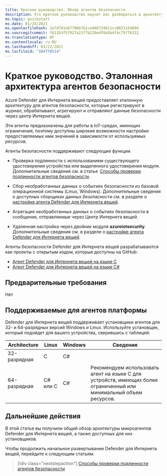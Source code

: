 ```yaml
---
title: Краткое руководство. Обзор агентов безопасности
description: Это краткое руководство научит вас разбираться в архитектуре агентов безопасности, которые используются в службе "Azure Defender для Интернета вещей".
ms.topic: quickstart
ms.date: 01/24/2021
ms.openlocfilehash: 2e7d7d1e6770667b1ce966724611cc003116409d
ms.sourcegitcommit: f611b3f57027a21f7b229edf8a5b4f4c75f76331
ms.translationtype: HT
ms.contentlocale: ru-RU
ms.lasthandoff: 03/22/2021
ms.locfileid: "104778514"
---
```

# <a name="quickstart-security-agent-reference-architecture"></a>Краткое руководство. Эталонная архитектура агентов безопасности

Azure Defender для Интернета вещей предоставляет эталонную архитектуру для агентов безопасности, которые регистрируют в журнал, обрабатывают, агрегируют и отправляют данные безопасности через центр Интернета вещей.

Эти агенты предназначены для работы в IoT-средах, имеющих ограничения, поэтому доступны широкие возможности настройки предоставляемых ими значений в зависимости от используемых ресурсов.

Агенты безопасности поддерживают следующие функции.

- Проверка подлинности с использованием существующего удостоверения устройства или выделенного удостоверения модуля. Дополнительные сведения см. в статье  [Способы проверки подлинности агентов безопасности](concept-security-agent-authentication-methods.md).

- Сбор необработанных данных о событиях безопасности из базовой операционной системы (Linux, Windows). Дополнительные сведения о доступных сборщиках данных безопасности см. в разделе о [настройке агента Defender для Интернета вещей](how-to-agent-configuration.md).

- Агрегация необработанных данных о событиях безопасности в сообщения, отправляемые через Центр Интернета вещей.

- Удаленная настройка через двойник модуля **azureiotsecurity**. Дополнительные сведения см. в разделе о [настройке агента Defender для Интернета вещей](how-to-agent-configuration.md).

Агенты безопасности Defender для Интернета вещей разрабатываются как проекты с открытым кодом, которые доступны на GitHub:

- [Агент Defender для Интернета вещей на языке C](https://github.com/Azure/Azure-IoT-Security-Agent-C)
- [Агент Defender для Интернета вещей на языке C#](https://github.com/Azure/Azure-IoT-Security-Agent-CS)

## <a name="prerequisites"></a>Предварительные требования

Нет

## <a name="agent-supported-platforms"></a>Поддерживаемые для агентов платформы

Defender для Интернета вещей поддерживает установщики агентов для 32- и 64-разрядных версий Windows и Linux. Используйте установщик, который подойдет для вашего устройства, сверившись с таблицей:

| Architecture | Linux | Windows | Сведения |
|--|--|--|--|
| 32-разрядная | C | C# |  |
| 64-разрядная | C# или C | C# | Рекомендуем использовать агент на языке C для устройств, имеющих более ограниченный или минимальный объем ресурсов. |


## <a name="next-steps"></a>Дальнейшие действия

В этой статье вы получили общий обзор архитектуры микроагентов Defender для Интернета вещей, а также доступных для них установщиков.

Чтобы продолжить начальное развертывание Defender для Интернета вещей, перейдите к следующим статьям:

> [!div class="nextstepaction"]
> [Способы проверки подлинности агентов безопасности](concept-security-agent-authentication-methods.md)
